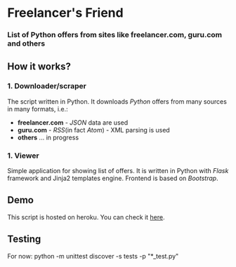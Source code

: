 # Freelancer's Friend
### List of Python offers from sites like freelancer.com, guru.com and others

## How it works?

### 1. Downloader/scraper
The script written in Python.
It downloads *Python* offers from many sources in many formats, i.e.:
* **freelancer.com** - *JSON* data are used 
* **guru.com** - *RSS*(in fact *Atom*) - XML parsing is used 
* **others** ... in progress

### 1. Viewer 
Simple application for showing list of offers.
It is written in Python with *Flask* framework and Jinja2 templates engine.
Frontend is based on *Bootstrap*.

## Demo

This script is hosted on heroku.
You can check it [here](freelancers-friend.heroku.com).

## Testing

For now:
python -m unittest discover -s tests -p "*_test.py"
